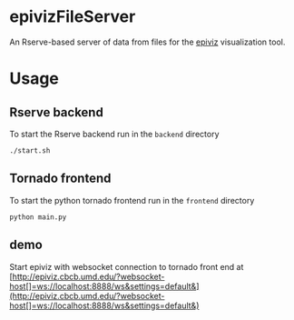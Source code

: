 # epivizFileServer

An Rserve-based server of data from files for the [epiviz](http://epiviz.org) visualization tool.

# Usage

## Rserve backend

To start the Rserve backend run in the `backend` directory

```{bash}
./start.sh
```

## Tornado frontend

To start the python tornado frontend run in the `frontend` directory

```{bash}
python main.py
```

## demo

Start epiviz with websocket connection to tornado front end at [http://epiviz.cbcb.umd.edu/?websocket-host[]=ws://localhost:8888/ws&settings=default&](http://epiviz.cbcb.umd.edu/?websocket-host[]=ws://localhost:8888/ws&settings=default&)
